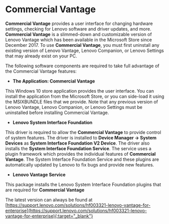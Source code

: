 # Commercial Vantage

**Commercial Vantage** provides a user interface for changing hardware settings, checking for Lenovo software and driver updates, and more. **Commercial Vantage** is a slimmed-down and customizable version of Lenovo Vantage which has been available in the Microsoft Store since December 2017. To use **Commercial Vantage**, you must first uninstall any existing version of Lenovo Vantage, Lenovo Companion, or Lenovo Settings that may already exist on your PC.

The following software components are required to take full advantage of the Commercial Vantage features:

- **The Application: Commercial Vantage**

This Windows 10 store application provides the user interface. You can install the application from the Microsoft Store, or you can side-load it using the MSIXBUNDLE files that we provide. Note that any previous version of Lenovo Vantage, Lenovo Companion, or Lenovo Settings must be uninstalled before installing Commercial Vantage.

- **Lenovo System Interface Foundation**

This driver is required to allow the **Commercial Vantage** to provide control of system features. The driver is installed to **Device Manager -> System Devices** as **System Interface Foundation V2 Device**. The driver also installs the **System Interface Foundation Service**. The service uses a plugin framework which provides the individual features of **Commercial Vantage**. The System Interface Foundation Service and these plugins are automatically updated by Lenovo to fix bugs and provide new features.

- **Lenovo Vantage Service**

This package installs the Lenovo System Interface Foundation plugins that are required for **Commercial Vantage**

The latest version can always be found at [https://support.lenovo.com/solutions/hf003321-lenovo-vantage-for-enterprise](https://support.lenovo.com/solutions/hf003321-lenovo-vantage-for-enterprise){:target="_blank"} 
